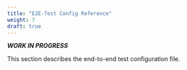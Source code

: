 ```yaml
---
title: "E2E-Test Config Reference"
weight: 7
draft: true
---
```


***WORK IN PROGRESS***

This section describes the end-to-end test configuration file.
